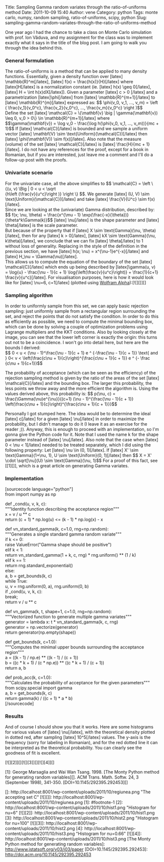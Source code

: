 Title: Sampling Gamma random variates through the ratio-of-uniforms method
Date: 2011-10-09 15:40
Author: vene
Category: python
Tags: monte carlo, numpy, random sampling, ratio-of-uniforms, scipy, python
Slug: sampling-gamma-random-variates-through-the-ratio-of-uniforms-method

One year ago I had the chance to take a class on Monte Carlo simulation
with prof. Ion Văduva, and my assignment for the class was to implement
exactly what it says in the title of the blog post. I am going to walk
you through the idea behind this.

### General formulation

The ratio-of-uniforms is a method that can be applied to many density
functions. Essentially, given a density function over [latex]
\\mathbb{R}\^m[/latex], [latex] f(x) = \\frac{h(x)}{H}[/latex] where
[latex]H[/latex] is a normalization constant (ie. [latex] h(x) \\geq
0[/latex], [latex] H = \\int h(x)dX[/latex]). Given a parameter [latex]
c \> 0 [/latex] and a parametrization [latex]\\phi[/latex] from [latex]
\\mathbb{R}\^{m+1}[/latex] to [latex] \\mathbb{R}\^{m}[/latex] expressed
as: \$\$ \\phi(v\_0, v\_1, ..., v\_m) = \\left ( \\frac{v\_1}{v\_0\^c},
\\frac{v\_2}{v\_0\^c}, ..., \\frac{v\_m}{v\_0\^c} \\right )\$\$  
Define the set [latex] \\mathcal{C} = \\{\\mathbf{v} \\big |
\\gamma(\\mathbf{v}) \\leq 0, v\_0 \> 0\\} \\in
\\mathbb{R}\^{m+1}[/latex] where  
\$\$\\gamma(\\mathbf{v}) = \\log v\_0 - \\frac{\\log h(\\phi(v\_0,
v\_1, ..., v\_m))}{mc + 1}\$\$ If [latex] \\mathcal{C}[/latex] is
bounded and we sample a uniform vector [latex] \\mathbf{V} \\sim
\\text{Uniform}(\\mathcal{C})[/latex] then [latex] \\phi(\\mathbf{V})
\\sim f(x)[/latex]. Also note that the measure (volume) of the set
[latex] \\mathcal{C}[/latex] is [latex] \\frac{H}{mc + 1}[/latex]. I do
not have any references for the proof, except for a book in Romanian,
but if you are interested, just leave me a comment and I'll do a
follow-up post with the proofs.

### Univariate scenario

For the univariate case, all the above simplifies to \$\$ \\mathcal{C} =
\\left \\{(u, v) \\Big | 0 \< u \< \\sqrt  
{h\\left (\\frac{v}{u\^c}\\right )} \\right \\} \$\$. We generate
[latex] (U, V) \\sim \\text{Uniform}(\\mathcal{C})[/latex] and take
[latex] \\frac{V}{U\^c} \\sim f(x)[/latex].  
Since we are looking at the (univariate) Gamma distribution, described
by: \$\$ f(x; \\nu, \\theta) = \\frac{x\^{\\mu - 1}
\\exp(\\frac{-x}{\\theta})}{\\theta\^k\\Gamma(k)}\$\$ [latex]
\\nu[/latex] is the shape parameter and [latex] \\theta[/latex] is the
scale parameter.  
But because of the property that if [latex] X \\sim \\text{Gamma}(\\nu,
\\theta)[/latex], then for any [latex] k \> 0[/latex], [latex] kX \\sim
\\text{Gamma}(\\nu, k\\theta)[/latex], we conclude that we can fix
[latex] \\theta[/latex] to 1 without loss of generality. Replacing in
the style of the definition in the previous section, we have [latex]
h(x; \\nu) = x\^{\\nu-1}e\^{-x}[/latex] and [latex] H\_\\nu =
\\Gamma(\\nu)[/latex].  
This allows us to compute the equation of the boundary of the set
[latex] \\mathcal{C}[/latex] which ends up being described by
[latex]\\gamma(u, v) = \\log{u} - \\frac{\\nu - 1}{c + 1}
\\log{\\left(\\frac{v}{u\^c}\\right)} + \\frac{1}{c+1}
\\frac{v}{u\^c}[/latex]. For visualisation purposes, here is how it
would look like for [latex] \\nu=6, c=1[/latex] (plotted using [Wolfram
Alpha][]):[![][]][]

### Sampling algorithm

In order to uniformly sample from this set, we can apply basic rejection
sampling: just uniformly sample from a rectangular region surrounding
the set, and reject the points that do not satisfy the condition. In
order to do this as efficiently as possible, we need to compute the
minimal bounding box, which can be done by solving a couple of
optimization problems using Lagrange multipliers and the KKT conditions.
Also by looking closely at the image, you can see that the lower left
corner is exactly the origin: this turns out not to be a coincidence. I
won't go into detail here, but here are the bounds I derived:  
\$\$ 0 \< u \< (\\nu - 1)\^\\frac{\\nu - 1}{c + 1} e \^ {-\\frac{\\nu -
1}{c + 1}} \\text{ and } 0\< v \< \\left(\\frac{c\\nu +
1}{c}\\right)\^{\\frac{c\\nu + 1}{c + 1}} e \^ {- \\frac {c\\nu +
1}{c+1}}\$\$

The probability of acceptance (which can be seen as the efficiency) of
the rejection sampling method is given by the ratio of the areas of the
set [latex] \\mathcal{C}[/latex] and the bounding box. The larger this
probability, the less points we throw away and the more efficient the
algorithm is. Using the values derived above, this probability is: \$\$
p(\\nu, c) = \\frac{\\Gamma(\\nu)e\^{\\nu}}{(c+1) (\\nu -
1)\^{\\frac{\\nu - 1}{c + 1}} \\left(\\frac{c\\nu +
1}{c}\\right)\^{\\frac{c\\nu + 1}{c + 1}}}\$\$

Personally I got stumped here. The idea would be to determine the ideal
[latex] c[/latex] for a given [latex] \\nu[/latex] in order to maximize
the probability, but I didn't manage to do it (I leave it as an exercise
for the reader ;)). Anyway, this is enough to proceed with an
implementation, so I'm gonna give the Python code for it. Note that I
used the name k for the shape parameter instead of [latex] \\nu[/latex].
Also note that the case when [latex] 0 \< \\nu \< 1[/latex] needed to be
treated separately, which I did using the following property: Let
[latex] \\nu \\in (0, 1)[/latex]. If [latex] X' \\sim
\\text{Gamma}(1+\\nu, 1), U \\sim \\text{Uniform}(0, 1)[/latex] then
\$\$ X = X' \\cdot \\sqrt[\\nu]{U} \\sim \\text{Gamma}(\\nu, 1)\$\$ For
a proof of this fact, see [[1][]], which is a great article on
generating Gamma variates.

### Implementation

[sourcecode language="python"]  
from import numpy as np

def \_cond(u, v, k, c):  
"""Identity function describing the acceptance region"""  
x = v / u \*\* c  
return (c + 1) \* np.log(u) \<= (k - 1) \* np.log(x) - x

def vn\_standard\_gamma(k, c=1.0, rng=np.random):  
"""Generates a single standard gamma random variate"""  
if k \<= 0:  
raise ValueError("Gamma shape should be positive")  
elif k \< 1:  
return vn\_standard\_gamma(1 + k, c, rng) \* rng.uniform() \*\* (1 /
k)  
elif k == 1:  
return rng.standard\_exponential()  
else:  
a, b = get\_bounds(k, c)  
while True:  
u, v = rng.uniform(0, a), rng.uniform(0, b)  
if \_cond(u, v, k, c):  
break;  
return v / u \*\* c

def vn\_gamma(k, t, shape=1, c=1.0, rng=np.random):  
"""Vectorized function to generate multiple gamma variates"""  
generator = lambda x: t \* vn\_standard\_gamma(k, c, rng)  
generator = np.vectorize(generator)  
return generator(np.empty(shape))

def get\_bounds(k, c=1.0):  
"""Computes the minimal upper bounds surrounding the acceptance
region"""  
a = ((k - 1) / np.e) \*\* ((k - 1) / (c + 1))  
b = ((c \* k + 1) / (c \* np.e)) \*\* ((c \* k + 1) / (c + 1))  
return a, b

def prob\_acc(k, c=1.0):  
"""Calculates the probability of acceptance for the given
parameters"""  
from scipy.special import gamma  
a, b = get\_bounds(k, c)  
return gamma(k) / ((c + 1) \* a \* b)  
[/sourcecode]

### Results

And of course I should show you that it works. Here are some histograms
for various values of [latex] \\nu[/latex], with the theoretical density
plotted in dotted red, after sampling [latex] 10\^5[/latex] values. The
y-axis is the frequency (sorry for labeling in Romanian), and for the
red dotted line it can be interpreted as the theoretical probability.
You can clearly see the goodness of fit is excellent.

[![][2]][][![][3]][][![][4]][]

<span id="footnote-1">[1]</span>: George Marsaglia and Wai Wan Tsang.
1998. [The Monty Python method for generating random variables][]. ACM
Trans. Math. Softw. 24, 3 (September 1998), 341-350.
[DOI=10.1145/292395.292453][]

  [Wolfram Alpha]: http://www.wolframalpha.com/ "Wolfram Alpha"
  []: http://localhost:8001/wp-content/uploads/2011/10/regiunea.png
    "The accepting set C"
  [![][]]: http://localhost:8001/wp-content/uploads/2011/10/regiunea.png
  [1]: #footnote-1
  [2]: http://localhost:8001/wp-content/uploads/2011/10/hist1.png
    "Histogram for nu=6"
  [![][2]]: http://localhost:8001/wp-content/uploads/2011/10/hist1.png
  [3]: http://localhost:8001/wp-content/uploads/2011/10/hist2.png
    "Histogram for nu=100"
  [![][3]]: http://localhost:8001/wp-content/uploads/2011/10/hist2.png
  [4]: http://localhost:8001/wp-content/uploads/2011/10/hist3.png
    "Histogram for nu=0.66"
  [![][4]]: http://localhost:8001/wp-content/uploads/2011/10/hist3.png
  [The Monty Python method for generating random variables]: http://www.jstatsoft.org/v03/i03/paper
  [DOI=10.1145/292395.292453]: http://doi.acm.org/10.1145/292395.292453
